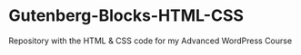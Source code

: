 # Gutenberg-Blocks-HTML-CSS
Repository with the HTML &amp; CSS code for my Advanced WordPress Course 
